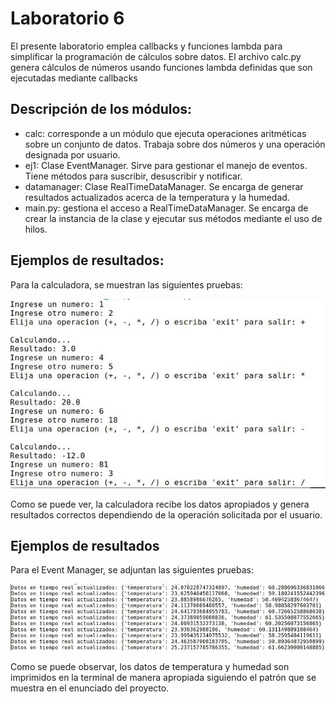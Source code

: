 # Laboratorio 6

El presente laboratorio emplea callbacks y funciones lambda para simplificar la programación de cálculos sobre datos.
El archivo calc.py genera cálculos de números usando funciones lambda definidas que son ejecutadas mediante callbacks


## Descripción de los módulos:

* calc: corresponde a un módulo que ejecuta operaciones aritméticas sobre un conjunto de datos. Trabaja sobre dos números y una operación designada por usuario.
* ej1: Clase EventManager. Sirve para gestionar el manejo de eventos. Tiene métodos para suscribir, desuscribir y notificar.
* datamanager: Clase RealTimeDataManager. Se encarga de generar resultados actualizados acerca de la temperatura y la humedad.
* main.py: gestiona el acceso a RealTimeDataManager. Se encarga de crear la instancia de la clase y ejecutar sus métodos mediante el uso de hilos.

## Ejemplos de resultados:

Para la calculadora, se muestran las siguientes pruebas:

![Prueba de la calculadora](calc.png "Calculadora")

Como se puede ver, la calculadora recibe los datos apropiados y genera resultados correctos dependiendo de la operación solicitada por el usuario.

## Ejemplos de resultados

Para el Event Manager, se adjuntan las siguientes pruebas:

![Prueba del event manager](event.png "Event Manager")

Como se puede observar, los datos de temperatura y humedad son imprimidos en la terminal de manera apropiada siguiendo el patrón que se muestra en el enunciado del proyecto.